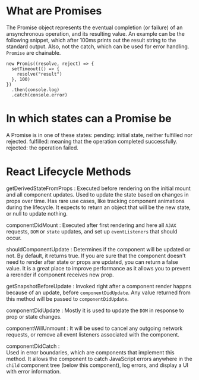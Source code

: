 # What are Promises
  The Promise object represents the eventual completion (or failure) of an ansynchronous operation, and its resulting value. An example can be the following snippet, which after 100ms prints out the result string to the standard output. Also, not the catch, which can be used for error handling. `Promise` are chainable.

    new Promis((resolve, reject) => {
      setTimeout(() => {
        resolve("result")
      }, 100)
    })
      .then(console.log)
      .catch(console.error)

# In which states can a Promise be
  A Promise is in one of these states: 
    pending: initial state, neither fulfilled nor rejected.
    fulfilled: meaning that the operation completed successfully.
    rejected: the operation failed.

# React Lifecycle Methods
  getDerivedStateFromProps :
    Executed before rendering on the initial mount and all component updates. Used to update the state based on changes in props over time. Has rare use cases, like tracking component animations during the lifecycle. It expects to return an object that will be the new state, or null to update nothing.

  componentDidMount :
    Executed after first rendering and here all `AJAX` requests, `DOM` or `state` updates, and set up `eventListeners` that should occur.

  shouldComponentUpdate :
    Determines if the component will be updated or not. By default, it returns true. If you are sure that the component doesn't need to render after state or props are updated, you can return a false value. It is a great place to improve performance as it allows you to prevent a rerender if component receives new prop.

  getSnapshotBeforeUpdate :
    Invoked right after a component render happns because of an update, before `componentDidUpdate`. Any value returned from this method will be passed to `componentDidUpdate`.

  componentDidUpdate :
    Mostly it is used to update the `DOM` in response to prop or state changes.

  componentWillUnmount :
    It will be used to cancel any outgoing network requests, or remove all event listeners associated with the component.

  componentDidCatch :  
    Used in error boundaries, which are components that implement this method. It allows the component to catch JavaScript errors anywhere in the `child` component tree (below this component), log errors, and display a UI with error information.

